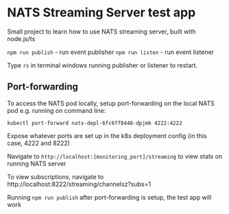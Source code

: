 # NATS Streaming Server test app

Small project to learn how to use NATS streaming server, built with node.js/ts

`npm run publish` - run event publisher
`npm run listen` - run event listener

Type `rs` in terminal windows running publisher or listener to restart.

## Port-forwarding

To access the NATS pod locally, setup  port-forwarding on the local NATS pod e.g. running on command line:

```
kubectl port-forward nats-depl-6fc6ff8448-dpjmk 4222:4222
```

Expose whatever ports are set up in the k8s deployment config (in this case, 4222 and 8222)

Navigate to `http://localhost:[monitoring_port]/streaming` to view stats on running NATS server

To view subscriptions, navigate to http://localhost:8222/streaming/channelsz?subs=1

Running `npm run publish` after port-forwarding is setup, the test app will work
